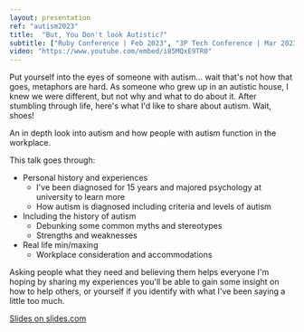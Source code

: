 ```yaml
---
layout: presentation
ref: "autism2023"
title:  "But, You Don't look Autistic?"
subtitle: ["Ruby Conference | Feb 2023", "3P Tech Conference | Mar 2023"]
video: "https://www.youtube.com/embed/i85MQxE9TR0"
---
```


Put yourself into the eyes of someone with autism… wait that's not how that goes, metaphors are hard. As someone who grew up in an autistic house, I knew we were different, but not why and what to do about it. After stumbling through life, here's what I'd like to share about autism. Wait, shoes!

An in depth look into autism and how people with autism function in the workplace.

This talk goes through:

- Personal history and experiences
  - I've been diagnosed for 15 years and majored psychology at university to learn more
  - How autism is diagnosed including criteria and levels of autism
- Including the history of autism
  - Debunking some common myths and stereotypes
  - Strengths and weaknesses
- Real life min/maxing
  - Workplace consideration and accommodations

Asking people what they need and believing them helps everyone
I'm hoping by sharing my experiences you'll be able to gain some insight on how to help others, or yourself if you identify with what I've been saying a little too much. 

[Slides on slides.com](https://slides.com/rhianaheppenstall/but-you-don-t-look-autistic)

